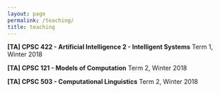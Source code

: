 ```yaml
---
layout: page
permalink: /teaching/
title: teaching
---
```


<strong>[TA] CPSC 422 - Artificial Intelligence 2 - Intelligent Systems</strong>
Term 1, Winter 2018

<strong>[TA] CPSC 121 - Models of Computation</strong>
Term 2, Winter 2018

<strong>[TA] CPSC 503 - Computational Linguistics</strong>
Term 2, Winter 2018


